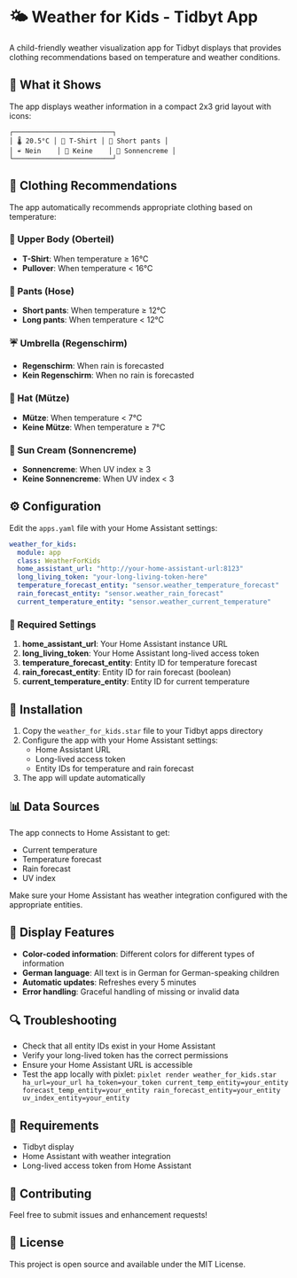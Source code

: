 # 🌤️ Weather for Kids - Tidbyt App

A child-friendly weather visualization app for Tidbyt displays that provides clothing recommendations based on temperature and weather conditions.

## 📱 What it Shows

The app displays weather information in a compact 2x3 grid layout with icons:

```
┌─────────────────────────┐
│ 🌡️ 20.5°C │ 👕 T-Shirt │ 👖 Short pants │
│ ☔ Nein    │ 🧢 Keine    │ 🧴 Sonnencreme │
└─────────────────────────┘
```

## 🎯 Clothing Recommendations

The app automatically recommends appropriate clothing based on temperature:

### 👕 Upper Body (Oberteil)
- **T-Shirt**: When temperature ≥ 16°C
- **Pullover**: When temperature < 16°C

### 👖 Pants (Hose)
- **Short pants**: When temperature ≥ 12°C
- **Long pants**: When temperature < 12°C

### ☔ Umbrella (Regenschirm)
- **Regenschirm**: When rain is forecasted
- **Kein Regenschirm**: When no rain is forecasted

### 🧢 Hat (Mütze)
- **Mütze**: When temperature < 7°C
- **Keine Mütze**: When temperature ≥ 7°C

### 🧴 Sun Cream (Sonnencreme)
- **Sonnencreme**: When UV index ≥ 3
- **Keine Sonnencreme**: When UV index < 3

## ⚙️ Configuration

Edit the `apps.yaml` file with your Home Assistant settings:

```yaml
weather_for_kids:
  module: app
  class: WeatherForKids
  home_assistant_url: "http://your-home-assistant-url:8123"
  long_living_token: "your-long-living-token-here"
  temperature_forecast_entity: "sensor.weather_temperature_forecast"
  rain_forecast_entity: "sensor.weather_rain_forecast"
  current_temperature_entity: "sensor.weather_current_temperature"
```

### 🔧 Required Settings

1. **home_assistant_url**: Your Home Assistant instance URL
2. **long_living_token**: Your Home Assistant long-lived access token
3. **temperature_forecast_entity**: Entity ID for temperature forecast
4. **rain_forecast_entity**: Entity ID for rain forecast (boolean)
5. **current_temperature_entity**: Entity ID for current temperature

## 🚀 Installation

1. Copy the `weather_for_kids.star` file to your Tidbyt apps directory
2. Configure the app with your Home Assistant settings:
   - Home Assistant URL
   - Long-lived access token
   - Entity IDs for temperature and rain forecast
3. The app will update automatically

## 📊 Data Sources

The app connects to Home Assistant to get:
- Current temperature
- Temperature forecast
- Rain forecast
- UV index

Make sure your Home Assistant has weather integration configured with the appropriate entities.

## 🎨 Display Features

- **Color-coded information**: Different colors for different types of information
- **German language**: All text is in German for German-speaking children
- **Automatic updates**: Refreshes every 5 minutes
- **Error handling**: Graceful handling of missing or invalid data

## 🔍 Troubleshooting

- Check that all entity IDs exist in your Home Assistant
- Verify your long-lived token has the correct permissions
- Ensure your Home Assistant URL is accessible
- Test the app locally with pixlet: `pixlet render weather_for_kids.star ha_url=your_url ha_token=your_token current_temp_entity=your_entity forecast_temp_entity=your_entity rain_forecast_entity=your_entity uv_index_entity=your_entity`

## 📝 Requirements

- Tidbyt display
- Home Assistant with weather integration
- Long-lived access token from Home Assistant

## 🤝 Contributing

Feel free to submit issues and enhancement requests!

## 📄 License

This project is open source and available under the MIT License.
